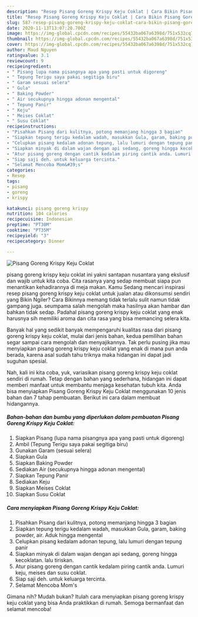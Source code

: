```yaml
---
description: "Resep Pisang Goreng Krispy Keju Coklat | Cara Bikin Pisang Goreng Krispy Keju Coklat Yang Bisa Manjain Lidah"
title: "Resep Pisang Goreng Krispy Keju Coklat | Cara Bikin Pisang Goreng Krispy Keju Coklat Yang Bisa Manjain Lidah"
slug: 587-resep-pisang-goreng-krispy-keju-coklat-cara-bikin-pisang-goreng-krispy-keju-coklat-yang-bisa-manjain-lidah
date: 2020-11-13T13:07:20.700Z
image: https://img-global.cpcdn.com/recipes/55432ba067a6398d/751x532cq70/pisang-goreng-krispy-keju-coklat-foto-resep-utama.jpg
thumbnail: https://img-global.cpcdn.com/recipes/55432ba067a6398d/751x532cq70/pisang-goreng-krispy-keju-coklat-foto-resep-utama.jpg
cover: https://img-global.cpcdn.com/recipes/55432ba067a6398d/751x532cq70/pisang-goreng-krispy-keju-coklat-foto-resep-utama.jpg
author: Maud Nguyen
ratingvalue: 3.1
reviewcount: 9
recipeingredient:
- " Pisang lupa nama pisangnya apa yang pasti untuk digoreng"
- " Tepung Terigu saya pakai segitiga biru"
- " Garam sesuai selera"
- " Gula"
- " Baking Powder"
- " Air secukupnya hingga adonan mengental"
- " Tepung Panir"
- " Keju"
- " Meises Coklat"
- " Susu Coklat"
recipeinstructions:
- "Pisahkan Pisang dari kulitnya, potong memanjang hingga 3 bagian"
- "Siapkan tepung terigu kedalam wadah, masukkan Gula, garam, baking powder, air. Aduk hingga mengental"
- "Celupkan pisang kedalam adonan tepung, lalu lumuri dengan tepung panir"
- "Siapkan minyak di dalam wajan dengan api sedang, goreng hingga kecoklatan. lalu tiriskan."
- "Atur pisang goreng dengan cantik kedalam piring cantik anda. Lumuri keju, meises dan susu coklat."
- "Siap saji deh. untuk keluarga tercinta."
- "Selamat Mencoba Mom&#39;s"
categories:
- Resep
tags:
- pisang
- goreng
- krispy

katakunci: pisang goreng krispy 
nutrition: 104 calories
recipecuisine: Indonesian
preptime: "PT30M"
cooktime: "PT35M"
recipeyield: "3"
recipecategory: Dinner

---
```



![Pisang Goreng Krispy Keju Coklat](https://img-global.cpcdn.com/recipes/55432ba067a6398d/751x532cq70/pisang-goreng-krispy-keju-coklat-foto-resep-utama.jpg)


pisang goreng krispy keju coklat ini yakni santapan nusantara yang ekslusif dan wajib untuk kita coba. Cita rasanya yang sedap membuat siapa pun menantikan kehadirannya di meja makan.
Kamu Sedang mencari inspirasi resep pisang goreng krispy keju coklat untuk jualan atau dikonsumsi sendiri yang Bikin Ngiler? Cara Bikinnya memang tidak terlalu sulit namun tidak gampang juga. seumpama salah mengolah maka hasilnya akan hambar dan bahkan tidak sedap. Padahal pisang goreng krispy keju coklat yang enak harusnya sih memiliki aroma dan cita rasa yang bisa memancing selera kita.



Banyak hal yang sedikit banyak mempengaruhi kualitas rasa dari pisang goreng krispy keju coklat, mulai dari jenis bahan, kedua pemilihan bahan segar sampai cara mengolah dan menyajikannya. Tak perlu pusing jika mau menyiapkan pisang goreng krispy keju coklat yang enak di mana pun anda berada, karena asal sudah tahu triknya maka hidangan ini dapat jadi suguhan spesial.


Nah, kali ini kita coba, yuk, variasikan pisang goreng krispy keju coklat sendiri di rumah. Tetap dengan bahan yang sederhana, hidangan ini dapat memberi manfaat untuk membantu menjaga kesehatan tubuh kita. Anda bisa menyiapkan Pisang Goreng Krispy Keju Coklat menggunakan 10 jenis bahan dan 7 tahap pembuatan. Berikut ini cara dalam membuat hidangannya.

<!--inarticleads1-->

##### Bahan-bahan dan bumbu yang diperlukan dalam pembuatan Pisang Goreng Krispy Keju Coklat:

1. Siapkan  Pisang (lupa nama pisangnya apa yang pasti untuk digoreng)
1. Ambil  (Tepung Terigu saya pakai segitiga biru)
1. Gunakan  Garam (sesuai selera)
1. Siapkan  Gula
1. Siapkan  Baking Powder
1. Sediakan  Air (secukupnya hingga adonan mengental)
1. Siapkan  Tepung Panir
1. Sediakan  Keju
1. Siapkan  Meises Coklat
1. Siapkan  Susu Coklat




<!--inarticleads2-->

##### Cara menyiapkan Pisang Goreng Krispy Keju Coklat:

1. Pisahkan Pisang dari kulitnya, potong memanjang hingga 3 bagian
1. Siapkan tepung terigu kedalam wadah, masukkan Gula, garam, baking powder, air. Aduk hingga mengental
1. Celupkan pisang kedalam adonan tepung, lalu lumuri dengan tepung panir
1. Siapkan minyak di dalam wajan dengan api sedang, goreng hingga kecoklatan. lalu tiriskan.
1. Atur pisang goreng dengan cantik kedalam piring cantik anda. Lumuri keju, meises dan susu coklat.
1. Siap saji deh. untuk keluarga tercinta.
1. Selamat Mencoba Mom&#39;s




Gimana nih? Mudah bukan? Itulah cara menyiapkan pisang goreng krispy keju coklat yang bisa Anda praktikkan di rumah. Semoga bermanfaat dan selamat mencoba!
